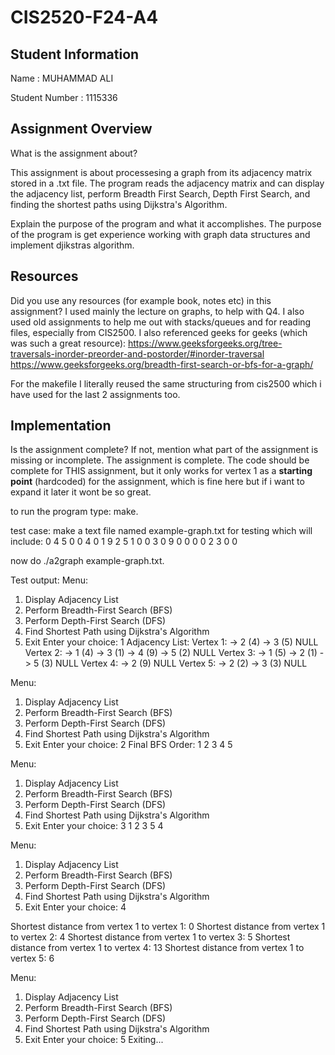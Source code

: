 # CIS2520-F24-A4

## Student Information 
Name : MUHAMMAD ALI

Student Number : 1115336

## Assignment Overview
What is the assignment about?  

This assignment is about processesing a graph from its adjacency matrix stored in a .txt file. The program reads the adjacency matrix and can display the adjacency list, perform Breadth First Search, Depth First Search, and finding the shortest paths using Dijkstra's Algorithm.

Explain the purpose of the program and what it accomplishes.
The purpose of the program is get experience working with graph data structures and implement djikstras algorithm. 

## Resources 
Did you use any resources (for example book, notes etc) in this assignment?
I used mainly the lecture on graphs, to help with Q4. I also used old assignments to help me out with stacks/queues and for reading files, especially from CIS2500. I also referenced geeks for geeks (which was such a great resource): https://www.geeksforgeeks.org/tree-traversals-inorder-preorder-and-postorder/#inorder-traversal
https://www.geeksforgeeks.org/breadth-first-search-or-bfs-for-a-graph/

For the makefile I literally reused the same structuring from cis2500 which i have used for the last 2 assignments too. 


## Implementation
Is the assignment complete? If not, mention what part of the assignment is missing or incomplete.
The assignment is complete. 
The code should be complete for THIS assignment, but it only works for vertex 1 as a **starting point** (hardcoded) for the assignment, which is fine here but if i want to expand it later it wont be so great. 

to run the program type:  make.

test case:
make a text file named example-graph.txt for testing which will include:
0 4 5 0 0
4 0 1 9 2
5 1 0 0 3
0 9 0 0 0
0 2 3 0 0

now do ./a2graph example-graph.txt.

Test output:
Menu:
1. Display Adjacency List
2. Perform Breadth-First Search (BFS)
3. Perform Depth-First Search (DFS)
4. Find Shortest Path using Dijkstra's Algorithm
5. Exit
Enter your choice: 1
Adjacency List:
Vertex 1: -> 2 (4) -> 3 (5) NULL
Vertex 2: -> 1 (4) -> 3 (1) -> 4 (9) -> 5 (2) NULL
Vertex 3: -> 1 (5) -> 2 (1) -> 5 (3) NULL
Vertex 4: -> 2 (9) NULL
Vertex 5: -> 2 (2) -> 3 (3) NULL

Menu:
1. Display Adjacency List
2. Perform Breadth-First Search (BFS)
3. Perform Depth-First Search (DFS)
4. Find Shortest Path using Dijkstra's Algorithm
5. Exit
Enter your choice: 2
Final BFS Order:
1 2 3 4 5 

Menu:
1. Display Adjacency List
2. Perform Breadth-First Search (BFS)
3. Perform Depth-First Search (DFS)
4. Find Shortest Path using Dijkstra's Algorithm
5. Exit
Enter your choice: 3
1 2 3 5 4 

Menu:
1. Display Adjacency List
2. Perform Breadth-First Search (BFS)
3. Perform Depth-First Search (DFS)
4. Find Shortest Path using Dijkstra's Algorithm
5. Exit
Enter your choice: 4

Shortest distance from vertex 1 to vertex 1: 0
Shortest distance from vertex 1 to vertex 2: 4
Shortest distance from vertex 1 to vertex 3: 5
Shortest distance from vertex 1 to vertex 4: 13
Shortest distance from vertex 1 to vertex 5: 6

Menu:
1. Display Adjacency List
2. Perform Breadth-First Search (BFS)
3. Perform Depth-First Search (DFS)
4. Find Shortest Path using Dijkstra's Algorithm
5. Exit
Enter your choice: 5
Exiting...


